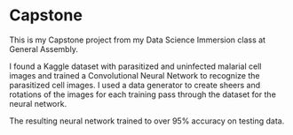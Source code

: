 # Capstone

This is my Capstone project from my Data Science Immersion class at General Assembly.

I found a Kaggle dataset with parasitized and uninfected malarial cell images and trained a Convolutional Neural Network to recognize the parasitized cell images.  I used a data generator to create sheers and rotations of the images for each training pass through the dataset for the neural network.

The resulting neural network trained to over 95% accuracy on testing data.
